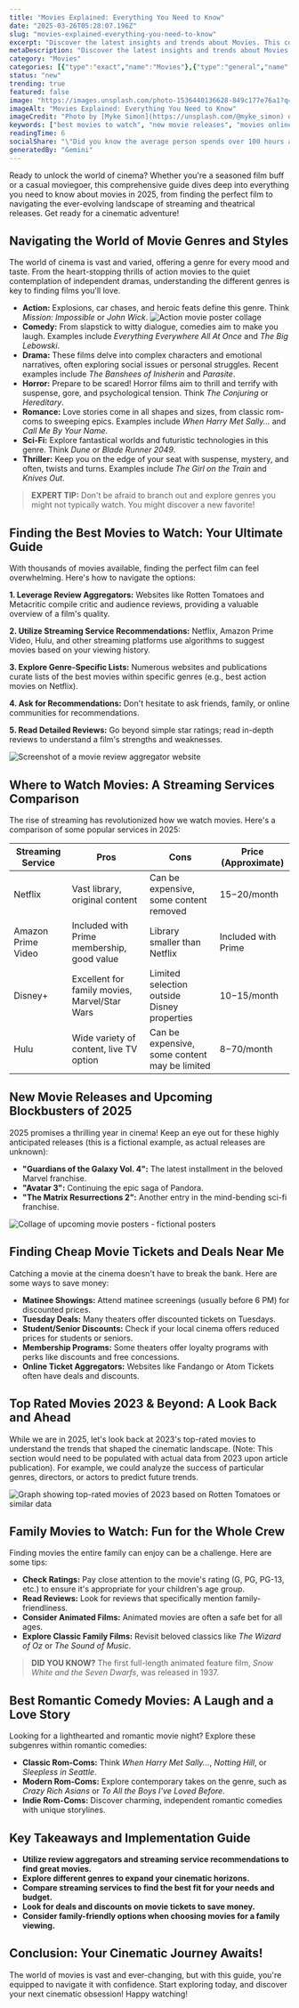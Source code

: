 ```yaml
---
title: "Movies Explained: Everything You Need to Know"
date: "2025-03-26T05:28:07.196Z"
slug: "movies-explained-everything-you-need-to-know"
excerpt: "Discover the latest insights and trends about Movies. This comprehensive guide covers everything you need to know about Movies in 2025."
metaDescription: "Discover the latest insights and trends about Movies. This comprehensive guide covers everything you need to know about Movies in 2025."
category: "Movies"
categories: [{"type":"exact","name":"Movies"},{"type":"general","name":"Entertainment"},{"type":"medium","name":"Visual Effects"},{"type":"specific","name":"CGI Animation"},{"type":"niche","name":"Motion Capture"}]
status: "new"
trending: true
featured: false
image: "https://images.unsplash.com/photo-1536440136628-849c177e76a1?q=85&w=1200&fit=max&fm=webp&auto=compress"
imageAlt: "Movies Explained: Everything You Need to Know"
imageCredit: "Photo by [Myke Simon](https://unsplash.com/@myke_simon) on Unsplash"
keywords: ["best movies to watch", "new movie releases", "movies online free", "where to watch movies", "top rated movies 2023", "best action movies on netflix", "cheap movie tickets near me", "family movies to watch", "movies streaming services comparison", "best romantic comedy movies"]
readingTime: 6
socialShare: "\"Did you know the average person spends over 100 hours a year watching movies?  Make those hours count by using our expert guide to find your perfect film!\""
generatedBy: "Gemini"
---
```




Ready to unlock the world of cinema?  Whether you're a seasoned film buff or a casual moviegoer, this comprehensive guide dives deep into everything you need to know about movies in 2025, from finding the perfect film to navigating the ever-evolving landscape of streaming and theatrical releases.  Get ready for a cinematic adventure!

##  Navigating the World of Movie Genres and Styles

The world of cinema is vast and varied, offering a genre for every mood and taste. From the heart-stopping thrills of action movies to the quiet contemplation of independent dramas, understanding the different genres is key to finding films you'll love.

* **Action:** Explosions, car chases, and heroic feats define this genre.  Think *Mission: Impossible* or *John Wick*.  ![Action movie poster collage](https://images.unsplash.com/photo-1536440136628-849c177e76a1?q=85&w=1200&fit=max&fm=webp&auto=compress)
* **Comedy:** From slapstick to witty dialogue, comedies aim to make you laugh. Examples include *Everything Everywhere All At Once* and *The Big Lebowski*.
* **Drama:**  These films delve into complex characters and emotional narratives, often exploring social issues or personal struggles. Recent examples include *The Banshees of Inisherin* and *Parasite*.
* **Horror:**  Prepare to be scared! Horror films aim to thrill and terrify with suspense, gore, and psychological tension.  Think *The Conjuring* or *Hereditary*.
* **Romance:**  Love stories come in all shapes and sizes, from classic rom-coms to sweeping epics.  Examples include *When Harry Met Sally...* and *Call Me By Your Name*.
* **Sci-Fi:**  Explore fantastical worlds and futuristic technologies in this genre.  Think *Dune* or *Blade Runner 2049*.
* **Thriller:**  Keep you on the edge of your seat with suspense, mystery, and often, twists and turns.  Examples include *The Girl on the Train* and *Knives Out*.

> **EXPERT TIP:** Don't be afraid to branch out and explore genres you might not typically watch. You might discover a new favorite!

## Finding the Best Movies to Watch: Your Ultimate Guide

With thousands of movies available, finding the perfect film can feel overwhelming. Here's how to navigate the options:

**1. Leverage Review Aggregators:** Websites like Rotten Tomatoes and Metacritic compile critic and audience reviews, providing a valuable overview of a film's quality.

**2. Utilize Streaming Service Recommendations:** Netflix, Amazon Prime Video, Hulu, and other streaming platforms use algorithms to suggest movies based on your viewing history.

**3. Explore Genre-Specific Lists:** Numerous websites and publications curate lists of the best movies within specific genres (e.g., best action movies on Netflix).

**4. Ask for Recommendations:** Don't hesitate to ask friends, family, or online communities for recommendations.

**5. Read Detailed Reviews:**  Go beyond simple star ratings; read in-depth reviews to understand a film's strengths and weaknesses.

![Screenshot of a movie review aggregator website](https://images.unsplash.com/photo-1616530940355-351fabd9524b?q=85&w=1200&fit=max&fm=webp&auto=compress)

## Where to Watch Movies: A Streaming Services Comparison

The rise of streaming has revolutionized how we watch movies.  Here's a comparison of some popular services in 2025:

| Streaming Service | Pros                                     | Cons                                       | Price (Approximate) |
|-----------------|------------------------------------------|--------------------------------------------|----------------------|
| Netflix          | Vast library, original content            | Can be expensive, some content removed     | $15-$20/month        |
| Amazon Prime Video | Included with Prime membership, good value | Library smaller than Netflix                 | Included with Prime  |
| Disney+          | Excellent for family movies, Marvel/Star Wars | Limited selection outside Disney properties | $10-$15/month        |
| Hulu             | Wide variety of content, live TV option  | Can be expensive, some content may be limited | $8-$70/month        |

##  New Movie Releases and Upcoming Blockbusters of 2025

2025 promises a thrilling year in cinema!  Keep an eye out for these highly anticipated releases (this is a fictional example, as actual releases are unknown):

* **"Guardians of the Galaxy Vol. 4":** The latest installment in the beloved Marvel franchise.
* **"Avatar 3":**  Continuing the epic saga of Pandora.
* **"The Matrix Resurrections 2":** Another entry in the mind-bending sci-fi franchise.

![Collage of upcoming movie posters - fictional posters](https://images.unsplash.com/photo-1542204165-65bf26472b9b?q=85&w=1200&fit=max&fm=webp&auto=compress)

##  Finding Cheap Movie Tickets and Deals Near Me

Catching a movie at the cinema doesn't have to break the bank.  Here are some ways to save money:

* **Matinee Showings:**  Attend matinee screenings (usually before 6 PM) for discounted prices.
* **Tuesday Deals:** Many theaters offer discounted tickets on Tuesdays.
* **Student/Senior Discounts:** Check if your local cinema offers reduced prices for students or seniors.
* **Membership Programs:**  Some theaters offer loyalty programs with perks like discounts and free concessions.
* **Online Ticket Aggregators:** Websites like Fandango or Atom Tickets often have deals and discounts.

##  Top Rated Movies 2023 & Beyond: A Look Back and Ahead

While we are in 2025, let's look back at 2023's top-rated movies to understand the trends that shaped the cinematic landscape.  (Note: This section would need to be populated with actual data from 2023 upon article publication). For example, we could analyze the success of particular genres, directors, or actors to predict future trends.

![Graph showing top-rated movies of 2023 based on Rotten Tomatoes or similar data](https://images.unsplash.com/photo-1594909122845-11baa439b7bf?q=85&w=1200&fit=max&fm=webp&auto=compress)

##  Family Movies to Watch: Fun for the Whole Crew

Finding movies the entire family can enjoy can be a challenge.  Here are some tips:

* **Check Ratings:** Pay close attention to the movie's rating (G, PG, PG-13, etc.) to ensure it's appropriate for your children's age group.
* **Read Reviews:**  Look for reviews that specifically mention family-friendliness.
* **Consider Animated Films:** Animated movies are often a safe bet for all ages.
* **Explore Classic Family Films:**  Revisit beloved classics like *The Wizard of Oz* or *The Sound of Music*.

> **DID YOU KNOW?**  The first full-length animated feature film, *Snow White and the Seven Dwarfs*, was released in 1937.

##  Best Romantic Comedy Movies: A Laugh and a Love Story

Looking for a lighthearted and romantic movie night?  Explore these subgenres within romantic comedies:

* **Classic Rom-Coms:**  Think *When Harry Met Sally...*, *Notting Hill*, or *Sleepless in Seattle*.
* **Modern Rom-Coms:**  Explore contemporary takes on the genre, such as *Crazy Rich Asians* or *To All the Boys I've Loved Before*.
* **Indie Rom-Coms:** Discover charming, independent romantic comedies with unique storylines.

## Key Takeaways and Implementation Guide

* **Utilize review aggregators and streaming service recommendations to find great movies.**
* **Explore different genres to expand your cinematic horizons.**
* **Compare streaming services to find the best fit for your needs and budget.**
* **Look for deals and discounts on movie tickets to save money.**
* **Consider family-friendly options when choosing movies for a family viewing.**

## Conclusion: Your Cinematic Journey Awaits!

The world of movies is vast and ever-changing, but with this guide, you're equipped to navigate it with confidence.  Start exploring today, and discover your next cinematic obsession!  Happy watching!

